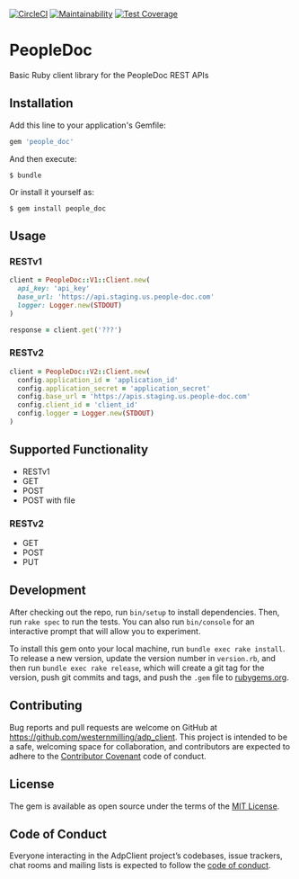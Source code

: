 [![CircleCI](https://circleci.com/gh/westernmilling/people_doc.svg?style=svg&circle-token=f5b3c58d525d1d975f632b779221c1588cfeba97)](https://circleci.com/gh/westernmilling/people_doc)
[![Maintainability](https://api.codeclimate.com/v1/badges/6ade98502a90fe627e29/maintainability)](https://codeclimate.com/github/westernmilling/people_doc/maintainability)
[![Test Coverage](https://api.codeclimate.com/v1/badges/6ade98502a90fe627e29/test_coverage)](https://codeclimate.com/github/westernmilling/people_doc/test_coverage)

# PeopleDoc
Basic Ruby client library for the PeopleDoc REST APIs


## Installation

Add this line to your application's Gemfile:

```ruby
gem 'people_doc'
```

And then execute:

    $ bundle

Or install it yourself as:

    $ gem install people_doc

## Usage

### RESTv1

```ruby
client = PeopleDoc::V1::Client.new(
  api_key: 'api_key'
  base_url: 'https://api.staging.us.people-doc.com'
  logger: Logger.new(STDOUT)
)

response = client.get('???')
```

### RESTv2

```ruby
client = PeopleDoc::V2::Client.new(
  config.application_id = 'application_id'
  config.application_secret = 'application_secret'
  config.base_url = 'https://apis.staging.us.people-doc.com'
  config.client_id = 'client_id'
  config.logger = Logger.new(STDOUT)
)
```

## Supported Functionality

- RESTv1
 - GET
 - POST
 - POST with file

### RESTv2
 - GET
 - POST
 - PUT

## Development

After checking out the repo, run `bin/setup` to install dependencies. Then, run `rake spec` to run the tests. You can also run `bin/console` for an interactive prompt that will allow you to experiment.

To install this gem onto your local machine, run `bundle exec rake install`. To release a new version, update the version number in `version.rb`, and then run `bundle exec rake release`, which will create a git tag for the version, push git commits and tags, and push the `.gem` file to [rubygems.org](https://rubygems.org).

## Contributing

Bug reports and pull requests are welcome on GitHub at https://github.com/westernmilling/adp_client. This project is intended to be a safe, welcoming space for collaboration, and contributors are expected to adhere to the [Contributor Covenant](http://contributor-covenant.org) code of conduct.

## License

The gem is available as open source under the terms of the [MIT License](https://opensource.org/licenses/MIT).

## Code of Conduct

Everyone interacting in the AdpClient project’s codebases, issue trackers, chat rooms and mailing lists is expected to follow the [code of conduct](https://github.com/westernmilling/adp_client/blob/master/CODE_OF_CONDUCT.md).
